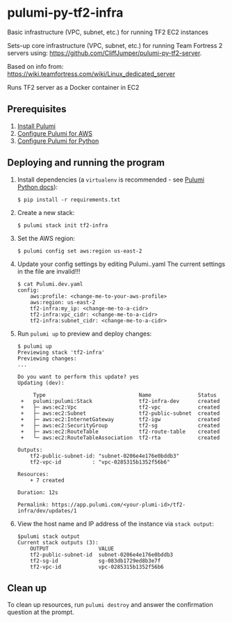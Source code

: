 # pulumi-py-tf2-infra
Basic infrastructure (VPC, subnet, etc.) for running TF2 EC2 instances

Sets-up core infrastructure (VPC, subnet, etc.) for running Team Fortress 2 servers using:
https://github.com/CliffJumper/pulumi-py-tf2-server. 

Based on info from: https://wiki.teamfortress.com/wiki/Linux_dedicated_server

Runs TF2 server as a Docker container in EC2

## Prerequisites

1. [Install Pulumi](https://www.pulumi.com/docs/get-started/install/)
1. [Configure Pulumi for AWS](https://www.pulumi.com/docs/intro/cloud-providers/aws/setup/)
1. [Configure Pulumi for Python](https://www.pulumi.com/docs/intro/languages/python/)

## Deploying and running the program

1. Install dependencies (a `virtualenv` is recommended - see [Pulumi Python docs](https://www.pulumi.com/docs/intro/languages/python/)):

    ```
    $ pip install -r requirements.txt
    ```

1.  Create a new stack:

    ```
    $ pulumi stack init tf2-infra
    ```

1.  Set the AWS region:

    ```
    $ pulumi config set aws:region us-east-2
    ```

1.  Update your config settings by editing Pulumi.<env>.yaml  The current settings in the file are invalid!!!

    ```
    $ cat Pulumi.dev.yaml
    config:
        aws:profile: <change-me-to-your-aws-profile>
        aws:region: us-east-2
        tf2-infra:my_ip: <change-me-to-a-cidr>
        tf2-infra:vpc_cidr: <change-me-to-a-cidr>
        tf2-infra:subnet_cidr: <change-me-to-a-cidr>
    ```

1.  Run `pulumi up` to preview and deploy changes:

    ```
    $ pulumi up
    Previewing stack 'tf2-infra'
    Previewing changes:
    ...

    Do you want to perform this update? yes
    Updating (dev):

         Type                              Name               Status      
     +   pulumi:pulumi:Stack               tf2-infra-dev      created     
     +   ├─ aws:ec2:Vpc                    tf2-vpc            created     
     +   ├─ aws:ec2:Subnet                 tf2-public-subnet  created     
     +   ├─ aws:ec2:InternetGateway        tf2-igw            created     
     +   ├─ aws:ec2:SecurityGroup          tf2-sg             created     
     +   ├─ aws:ec2:RouteTable             tf2-route-table    created     
     +   └─ aws:ec2:RouteTableAssociation  tf2-rta            created     
 
    Outputs:
        tf2-public-subnet-id: "subnet-0206e4e176e0bddb3"
        tf2-vpc-id          : "vpc-0285315b1352f56b6"

    Resources:
        + 7 created

    Duration: 12s

    Permalink: https://app.pulumi.com/<your-plumi-id>/tf2-infra/dev/updates/1
    ```

1.  View the host name and IP address of the instance via `stack output`:

    ```
    $pulumi stack output 
    Current stack outputs (3):
        OUTPUT                VALUE
        tf2-public-subnet-id  subnet-0206e4e176e0bddb3
        tf2-sg-id             sg-083db1729ed8b3e7f
        tf2-vpc-id            vpc-0285315b1352f56b6 
    ```    


## Clean up

To clean up resources, run `pulumi destroy` and answer the confirmation question at the prompt.